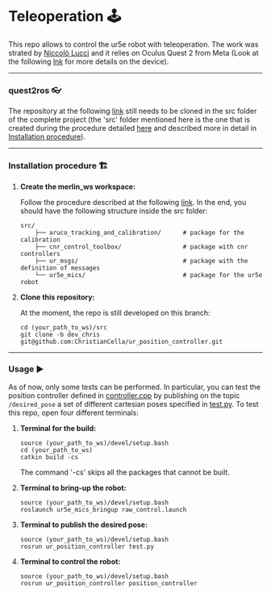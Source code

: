 # Teleoperation 🕹️
This repo allows to control the ur5e robot with teleoperation.  The work was strated by [Niccolò Lucci](https://github.com/pucciland95) and it relies on Oculus Quest 2 from Meta (Look at the following [lnk](https://www.digitalmosaik.com/it/blog/oculus-quest-2/) for more details on the device).

---

### **quest2ros** <a name="quest2ros"></a> 👓

The repository at the following [link](https://github.com/pucciland95/quest2ros) still needs to be cloned in the src folder of the complete project (the 'src' folder mentioned here is the one that is created during the procedure detailed [here](https://github.com/MerlinLaboratory/ur5e_mics) and described more in detail in [Installation procedure](#install)).

---

### **Installation procedure** <a name="install"></a> 🏗️
1. **Create the merlin_ws workspace:**

    Follow the procedure described at the following [link](https://github.com/MerlinLaboratory/ur5e_mics). In the end, you should have the following structure inside the src folder:

    ```
    src/
        ├── aruco_tracking_and_calibration/      # package for the calibration
        ├── cnr_control_toolbox/                 # package with cnr controllers
        ├── ur_msgs/                             # package with the definition of messages
        └── ur5e_mics/                           # package for the ur5e robot
    ```
2. **Clone this repository:**

    At the moment, the repo is still developed on this branch:
    ```
    cd (your_path_to_ws)/src 
    git clone -b dev_chris git@github.com:ChristianCella/ur_position_controller.git
    ```

---

### **Usage** <a name="usage"></a> ▶️

As of now, only some tests can be performed. In particular, you can test the position controller defined in [controller.cpp](https://github.com/ChristianCella/ur_position_controller/blob/dev_chris/src/controller.cpp) by publishing on the topic ```/desired_pose``` a set of different cartesian poses specified in [test.py](https://github.com/ChristianCella/ur_position_controller/blob/dev_chris/test.py). To test this repo, open four different terminals: 

1. **Terminal for the build:**
    ```
    source (your_path_to_ws)/devel/setup.bash
    cd (your_path_to_ws)
    catkin build -cs
    ```
    The command '-cs' skips all the packages that cannot be built.

2. **Terminal to bring-up the robot:**
    ```
    source (your_path_to_ws)/devel/setup.bash
    roslaunch ur5e_mics_bringup raw_control.launch
    ```

3. **Terminal to publish the desired pose:**
    ```
    source (your_path_to_ws)/devel/setup.bash
    rosrun ur_position_controller test.py
    ```

4. **Terminal to control the robot:**
    ```
    source (your_path_to_ws)/devel/setup.bash
    rosrun ur_position_controller position_controller
    ```